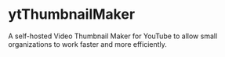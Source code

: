 # ytThumbnailMaker
A self-hosted Video Thumbnail Maker for YouTube to allow small organizations to work faster and more efficiently.
